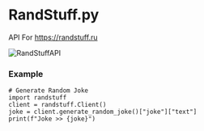 # RandStuff.py
API For https://randstuff.ru

![RandStuffAPI](https://i.postimg.cc/v8hSZRFb/a-OHLI4-V0-FI.jpg)

### Example
```py3
# Generate Random Joke
import randstuff
client = randstuff.Client()
joke = client.generate_random_joke()["joke"]["text"]
print(f"Joke >> {joke}")
